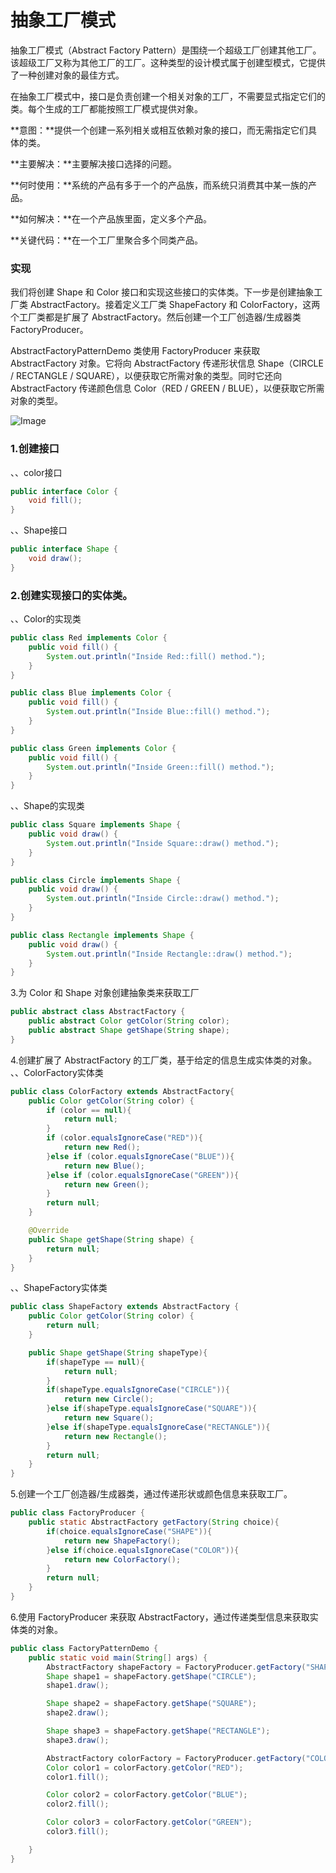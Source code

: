 # 抽象工厂模式
抽象工厂模式（Abstract Factory Pattern）是围绕一个超级工厂创建其他工厂。该超级工厂又称为其他工厂的工厂。这种类型的设计模式属于创建型模式，它提供了一种创建对象的最佳方式。

在抽象工厂模式中，接口是负责创建一个相关对象的工厂，不需要显式指定它们的类。每个生成的工厂都能按照工厂模式提供对象。

**意图：**提供一个创建一系列相关或相互依赖对象的接口，而无需指定它们具体的类。

**主要解决：**主要解决接口选择的问题。

**何时使用：**系统的产品有多于一个的产品族，而系统只消费其中某一族的产品。

**如何解决：**在一个产品族里面，定义多个产品。

**关键代码：**在一个工厂里聚合多个同类产品。

### 实现
我们将创建 Shape 和 Color 接口和实现这些接口的实体类。下一步是创建抽象工厂类 AbstractFactory。接着定义工厂类 ShapeFactory 和 ColorFactory，这两个工厂类都是扩展了 AbstractFactory。然后创建一个工厂创造器/生成器类 FactoryProducer。

AbstractFactoryPatternDemo 类使用 FactoryProducer 来获取 AbstractFactory 对象。它将向 AbstractFactory 传递形状信息 Shape（CIRCLE / RECTANGLE / SQUARE），以便获取它所需对象的类型。同时它还向 AbstractFactory 传递颜色信息 Color（RED / GREEN / BLUE），以便获取它所需对象的类型。

![Image](E:\学习/medley/resources/BJwUH1dbEK_H1mJg_-VK.jpg)

### 1.创建接口
、、color接口
```java
public interface Color {
    void fill();
}
```

、、Shape接口
```java
public interface Shape {
    void draw();
}
```

### 2.创建实现接口的实体类。
、、Color的实现类
```java
public class Red implements Color {
    public void fill() {
        System.out.println("Inside Red::fill() method.");
    }
}

public class Blue implements Color {
    public void fill() {
        System.out.println("Inside Blue::fill() method.");
    }
}

public class Green implements Color {
    public void fill() {
        System.out.println("Inside Green::fill() method.");
    }
}
```
、、Shape的实现类
```java
public class Square implements Shape {
    public void draw() {
        System.out.println("Inside Square::draw() method.");
    }
}

public class Circle implements Shape {
    public void draw() {
        System.out.println("Inside Circle::draw() method.");
    }
}

public class Rectangle implements Shape {
    public void draw() {
        System.out.println("Inside Rectangle::draw() method.");
    }
}
```

3.为 Color 和 Shape 对象创建抽象类来获取工厂
```java
public abstract class AbstractFactory {
    public abstract Color getColor(String color);
    public abstract Shape getShape(String shape);
}
```

4.创建扩展了 AbstractFactory 的工厂类，基于给定的信息生成实体类的对象。
、、ColorFactory实体类
```java
public class ColorFactory extends AbstractFactory{
    public Color getColor(String color) {
        if (color == null){
            return null;
        }
        if (color.equalsIgnoreCase("RED")){
            return new Red();
        }else if (color.equalsIgnoreCase("BLUE")){
            return new Blue();
        }else if (color.equalsIgnoreCase("GREEN")){
            return new Green();
        }
        return null;
    }

    @Override
    public Shape getShape(String shape) {
        return null;
    }
}
```

、、ShapeFactory实体类
```java
public class ShapeFactory extends AbstractFactory {
    public Color getColor(String color) {
        return null;
    }

    public Shape getShape(String shapeType){
        if(shapeType == null){
            return null;
        }
        if(shapeType.equalsIgnoreCase("CIRCLE")){
            return new Circle();
        }else if(shapeType.equalsIgnoreCase("SQUARE")){
            return new Square();
        }else if(shapeType.equalsIgnoreCase("RECTANGLE")){
            return new Rectangle();
        }
        return null;
    }
}
```

5.创建一个工厂创造器/生成器类，通过传递形状或颜色信息来获取工厂。
```java
public class FactoryProducer {
    public static AbstractFactory getFactory(String choice){
        if(choice.equalsIgnoreCase("SHAPE")){
            return new ShapeFactory();
        }else if(choice.equalsIgnoreCase("COLOR")){
            return new ColorFactory();
        }
        return null;
    }
}
```

6.使用 FactoryProducer 来获取 AbstractFactory，通过传递类型信息来获取实体类的对象。
```java
public class FactoryPatternDemo {
    public static void main(String[] args) {
        AbstractFactory shapeFactory = FactoryProducer.getFactory("SHAPE");
        Shape shape1 = shapeFactory.getShape("CIRCLE");
        shape1.draw();

        Shape shape2 = shapeFactory.getShape("SQUARE");
        shape2.draw();

        Shape shape3 = shapeFactory.getShape("RECTANGLE");
        shape3.draw();

        AbstractFactory colorFactory = FactoryProducer.getFactory("COLOR");
        Color color1 = colorFactory.getColor("RED");
        color1.fill();

        Color color2 = colorFactory.getColor("BLUE");
        color2.fill();

        Color color3 = colorFactory.getColor("GREEN");
        color3.fill();

    }
}
```
